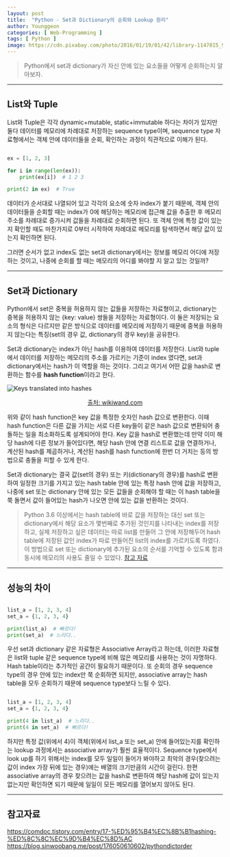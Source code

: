 ```yaml
---
layout: post
title:  "Python - Set과 Dictionary의 순회와 Lookup 원리"
author: Younggeon
categories: [ Web-Programming ]
tags: [ Python ]
image: https://cdn.pixabay.com/photo/2016/01/19/01/42/library-1147815_960_720.jpg
---
```


> Python에서 set과 dictionary가 자신 안에 있는 요소들을 어떻게 순회하는지 알아보자.

---

## List와 Tuple

List와 Tuple은 각각 dynamic+mutable, static+immutable 하다는 차이가 있지만 둘다 데이터를 메모리에 차례대로 저장하는 sequence type이며,  sequence type 자료형에서는 객체 안에 데이터들을 순회, 확인하는 과정이 직관적으로 이해가 된다.

```python

ex = [1, 2, 3]

for i in range(len(ex)):
    print(ex[i])  # 1 2 3

print(2 in ex)  # True

```

데이터가 순서대로 나열되어 있고 각각의 요소에 숫자 index가 붙기 때문에, 객체 안의 데이터들을 순회할 때는 index가 0에 해당하는 메모리에 접근해 값을 추출한 후 메모리 주소를 차례대로 증가시켜 값들을 차례대로 순회하면 된다. 또 객체 안에 특정 값이 있는지 확인할 때도 마찬가지로 0부터 시작하여 차례대로 메모리를 탐색하면서 해당 값이 있는지 확인하면 된다.

그러면 순서가 없고 index도 없는 set과 dictionary에서는 정보를 메모리 어디에 저장하는 것이고, 나중에 순회를 할 때는 메모리의 어디를 봐야할 지 알고 있는 것일까?

---

## Set과 Dictionary

Python에서 set은 중복을 허용하지 않는 값들을 저장하는 자료형이고, dictionary는 중복을 허용하지 않는 {key: value} 쌍들을 저장하는 자료형이다. 이 둘은 저장되는 요소의 형식은 다르지만 같은 방식으로 데이터를 메모리에 저장하기 때문에 중복을 허용하지 않는다는 특징(set의 경우 값, dictionary의 경우 key)을 공유한다.

Set과 dictionary는 index가 아닌 hash를 이용하여 데이터를 저장한다. List와 tuple에서 데이터를 저장하는 메모리의 주소를 가르키는 기준이 index 였다면, set과 dictionary에서는 hash가 이 역할을 하는 것이다. 그리고 여기서 어떤 값을 hash로 변환하는 함수를 **hash function**이라고 한다.

<img src="https://upload.wikimedia.org/wikipedia/commons/thumb/5/58/Hash_table_4_1_1_0_0_1_0_LL.svg/320px-Hash_table_4_1_1_0_0_1_0_LL.svg.png?1618970229397" alt="Keys translated into hashes"><center><a href="https://www.wikiwand.com/en/Hash_function">출처: wikiwand.com</a></center>

위와 같이 hash function은 key 값을 특정한 숫자인 hash 값으로 변환한다. 이때 hash function은 다른 값을 가지는 서로 다른 key들이 같은 hash 값으로 변환되어 충돌하는 일을 최소화하도록 설계되어야 한다. Key 값을 hash로 변환했는데 만약 이미 해당 hash에 다른 정보가 들어있다면, 해당 hash 안에 연결 리스트로 값을 연결하거나, 계산된 hash를 제곱하거나, 계산된 hash를 hash function에 한번 더 거치는 등의 방법으로 충돌을 피할 수 있게 한다.

Set과 dictionary는 결국 값(set의 경우) 또는 키(dictionary의 경우)를 hash로 변환하여 일정한 크기를 가지고 있는 hash table 안에 있는 특정 hash 안에 값을 저장하고, 나중에 set 또는 dictionary 안에 있는 모든 값들을 순회해야 할 때는 이 hash table을 쭉 돌면서 값이 들어있는 hash가 나오면 안에 있는 값을 반환하는 것이다.

> Python 3.6 이상에서는 hash table에 바로 값을 저장하는 대신 set 또는 dictionary에서 해당 요소가 몇번째로 추가된 것인지를 나타내는 index를 저장하고, 실제 저장하고 싶은 데이터는 따로 list를 만들어 그 안에 저장해두어 hash table에 저장된 값인 index가 따로 만들어진 list의 index를 가르키도록 하였다. 이 방법으로 set 또는 dictionary에 추가된 요소의 순서를 기억할 수 있도록 함과 동시에 메모리의 사용도 줄일 수 있었다. <a href="https://blog.sinwoobang.me/post/176050610602/pythondictorder">참고 자료</a>

---

## 성능의 차이

```python

list_a = [1, 2, 3, 4]
set_a = {1, 2, 3, 4}

print(list_a)  # 빠르다!
print(set_a)  # 느리다..

```

우선 set과 dictionary 같은 자료형은 Associative Array라고 하는데, 이러한 자료형은 list와 tuple 같은 sequence type에 비해 많은 메모리를 사용하는 것이 자명하다. Hash table이라는 추가적인 공간이 필요하기 때문이다. 또 순회의 경우 sequence type의 경우 안에 있는 index만 쭉 순회하면 되지만, associative array는 hash table을 모두 순회하기 때문에 sequence type보다 느릴 수 있다.

```python

list_a = [1, 2, 3, 4]
set_a = {1, 2, 3, 4}

print(4 in list_a)  # 느리다..
print(4 in set_a)  # 빠르다!

```

하지만 특정 값(위에서 4)이 객체(위에서 list_a 또는 set_a) 안에 들어있는지를 확인하는 lookup 과정에서는 associative array가 훨씬 효율적이다. Sequence type에서 look up를 하기 위해서는 index를 모두 일일이 들어가 봐야하고 최악의 경우(찾으려는 값이 index 가장 뒤에 있는 경우)에는 배열의 크기만큼의 시간이 걸린다. 한편 associative array의 경우 찾으려는 값을 hash로 변환하여 해당 hash에 값이 있는지 없는지만 확인하면 되기 때문에 일일이 모든 메모리를 열어보지 않아도 된다.

---

## 참고자료

<https://comdoc.tistory.com/entry/17-%ED%95%B4%EC%8B%B1hashing-%ED%8C%8C%EC%9D%B4%EC%8D%AC>
<https://blog.sinwoobang.me/post/176050610602/pythondictorder>
